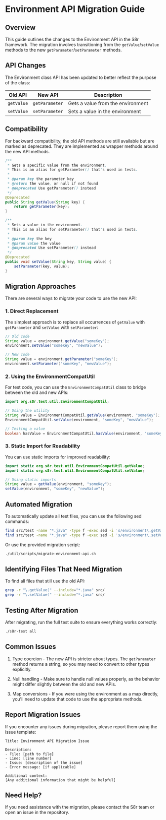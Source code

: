 # Environment API Migration Guide

## Overview

This guide outlines the changes to the Environment API in the S8r framework. The migration involves
transitioning from the `getValue`/`setValue` methods to the new `getParameter`/`setParameter` methods.

## API Changes

The Environment class API has been updated to better reflect the purpose of the class:

| Old API       | New API           | Description                                |
|---------------|-------------------|--------------------------------------------|
| `getValue`    | `getParameter`    | Gets a value from the environment          |
| `setValue`    | `setParameter`    | Sets a value in the environment            |

## Compatibility

For backward compatibility, the old API methods are still available but are marked as deprecated. 
They are implemented as wrapper methods around the new API methods.

```java
/**
 * Gets a specific value from the environment.
 * This is an alias for getParameter() that's used in tests.
 *
 * @param key the parameter key
 * @return the value, or null if not found
 * @deprecated Use getParameter() instead
 */
@Deprecated
public String getValue(String key) {
    return getParameter(key);
}

/**
 * Sets a value in the environment.
 * This is an alias for setParameter() that's used in tests.
 *
 * @param key the key
 * @param value the value
 * @deprecated Use setParameter() instead
 */
@Deprecated
public void setValue(String key, String value) {
    setParameter(key, value);
}
```

## Migration Approaches

There are several ways to migrate your code to use the new API:

### 1. Direct Replacement

The simplest approach is to replace all occurrences of `getValue` with `getParameter` and `setValue` with `setParameter`:

```java
// Old code
String value = environment.getValue("someKey");
environment.setValue("someKey", "newValue");

// New code
String value = environment.getParameter("someKey");
environment.setParameter("someKey", "newValue");
```

### 2. Using the EnvironmentCompatUtil

For test code, you can use the `EnvironmentCompatUtil` class to bridge between the old and new APIs:

```java
import org.s8r.test.util.EnvironmentCompatUtil;

// Using the utility
String value = EnvironmentCompatUtil.getValue(environment, "someKey");
EnvironmentCompatUtil.setValue(environment, "someKey", "newValue");

// Testing a value
boolean hasValue = EnvironmentCompatUtil.hasValue(environment, "someKey", "expectedValue");
```

### 3. Static Import for Readability

You can use static imports for improved readability:

```java
import static org.s8r.test.util.EnvironmentCompatUtil.getValue;
import static org.s8r.test.util.EnvironmentCompatUtil.setValue;

// Using static imports
String value = getValue(environment, "someKey");
setValue(environment, "someKey", "newValue");
```

## Automated Migration

To automatically update all test files, you can use the following sed commands:

```bash
find src/test -name "*.java" -type f -exec sed -i 's/environment\.getValue(/environment.getParameter(/g' {} \;
find src/test -name "*.java" -type f -exec sed -i 's/environment\.setValue(/environment.setParameter(/g' {} \;
```

Or use the provided migration script:

```bash
./util/scripts/migrate-environment-api.sh
```

## Identifying Files That Need Migration

To find all files that still use the old API:

```bash
grep -r "\.getValue(" --include="*.java" src/
grep -r "\.setValue(" --include="*.java" src/
```

## Testing After Migration

After migrating, run the full test suite to ensure everything works correctly:

```bash
./s8r-test all
```

## Common Issues

1. Type coercion - The new API is stricter about types. The `getParameter` method returns a string, so you may need to convert to other types explicitly.

2. Null handling - Make sure to handle null values properly, as the behavior might differ slightly between the old and new APIs.

3. Map conversions - If you were using the environment as a map directly, you'll need to update that code to use the appropriate methods.

## Report Migration Issues

If you encounter any issues during migration, please report them using the issue template:

```
Title: Environment API Migration Issue

Description:
- File: [path to file]
- Line: [line number]
- Issue: [description of the issue]
- Error message: [if applicable]

Additional context:
[Any additional information that might be helpful]
```

## Need Help?

If you need assistance with the migration, please contact the S8r team or open an issue in the repository.